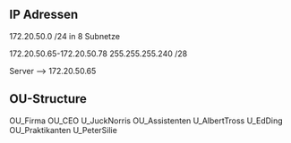 ## IP Adressen 

172.20.50.0 /24 in 8 Subnetze

172.20.50.65-172.20.50.78
255.255.255.240 /28

Server --> 172.20.50.65

## OU-Structure 
OU_Firma
	OU_CEO 
		U_JuckNorris
	OU_Assistenten
		U_AlbertTross
		U_EdDing
	OU_Praktikanten
		U_PeterSilie

